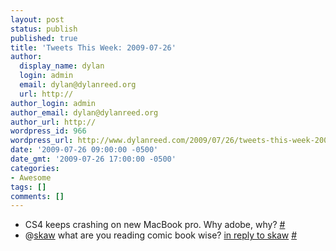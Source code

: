 ```yaml
---
layout: post
status: publish
published: true
title: 'Tweets This Week: 2009-07-26'
author:
  display_name: dylan
  login: admin
  email: dylan@dylanreed.org
  url: http://
author_login: admin
author_email: dylan@dylanreed.org
author_url: http://
wordpress_id: 966
wordpress_url: http://www.dylanreed.com/2009/07/26/tweets-this-week-2009-07-26/
date: '2009-07-26 09:00:00 -0500'
date_gmt: '2009-07-26 17:00:00 -0500'
categories:
- Awesome
tags: []
comments: []
---
```

<ul class="aktt_tweet_digest">
<li>CS4 keeps crashing on new MacBook pro. Why adobe, why? <a href="http://twitter.com/awesomeguy/statuses/2772102715">#</a></li>
<li>@<a href="http://twitter.com/skaw">skaw</a> what are you reading comic book wise? <a href="http://twitter.com/skaw/statuses/2820586463">in reply to skaw</a> <a href="http://twitter.com/awesomeguy/statuses/2822362424">#</a></li><br />
</ul></p>
